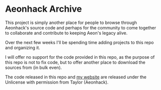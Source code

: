 # Aeonhack Archive

This project is simply another place for people to browse through Aeonhack's source code and perhaps for
the community to come together to collaborate and contribute to keeping Aeon's legacy alive.

Over the next few weeks I'll be spending time adding projects to this repo and organizing it.

I will offer no support for the code provided in this repo, as the purpose of this repo is not to fix code,
but to offer another place to download the sources from (in bulk even).

The code released in this repo and [my website](https://www.aeonhack.com) are released under the Unlicense
with permission from Taylor (Aeonhack).